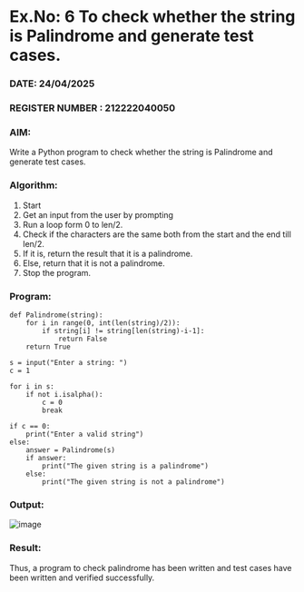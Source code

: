 # Ex.No: 6 To check whether the string is Palindrome and generate test cases.

### DATE: 24/04/2025                                                                         
### REGISTER NUMBER : 212222040050
### AIM: 
Write a Python program to check whether the string is Palindrome and generate test cases. 
### Algorithm:
1. Start
2. Get an input from the user by prompting 
3. Run a loop form 0 to len/2.
4. Check if the characters are the same both from the start and the end till len/2. 
5. If it is, return the result that it is a palindrome.
6. Else, return that it is not a palindrome. 
7. Stop the program.
### Program:
```
def Palindrome(string):
    for i in range(0, int(len(string)/2)):
        if string[i] != string[len(string)-i-1]:
            return False
    return True

s = input("Enter a string: ")
c = 1

for i in s:
    if not i.isalpha():
        c = 0
        break

if c == 0:
    print("Enter a valid string")
else:
    answer = Palindrome(s)
    if answer:
        print("The given string is a palindrome")
    else:
        print("The given string is not a palindrome")
```












### Output:
 ![image](https://github.com/user-attachments/assets/6e5bc2a4-8037-413b-a40b-b88da4e1e5d1)

### Result:
Thus, a program to check palindrome has been written and test cases have been written and verified successfully.
